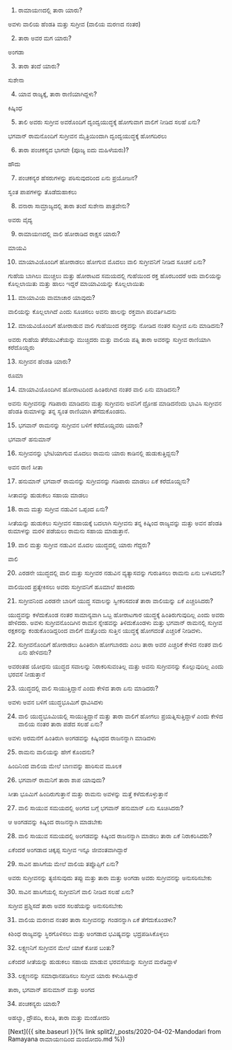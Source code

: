 1) ರಾಮಾಯಣದಲ್ಲಿ ತಾರಾ ಯಾರು?

ಅವಳು ವಾಲಿಯ ಹೆಂಡತಿ ಮತ್ತು ಸುಗ್ರೀವ (ವಾಲಿಯ ಮರಣದ ನಂತರ)

2) ತಾರಾ ಅವರ ಮಗ ಯಾರು?

ಅಂಗಡಾ

3) ತಾರಾ ತಂದೆ ಯಾರು?

ಸುಶೇನಾ

4) ಯಾವ ರಾಜ್ಯಕ್ಕೆ, ತಾರಾ ರಾಣಿಯಾಗಿದ್ದಳು?

ಕಿಷ್ಕಿಂಧ

5) ತಾಲಿ ಅವರು ಸುಗ್ರೀವ ಅವರೊಂದಿಗೆ ದ್ವಂದ್ವಯುದ್ಧಕ್ಕೆ ಹೋಗುವಾಗ ವಾಲಿಗೆ ನೀಡಿದ ಸಲಹೆ ಏನು?

ಭಗವಾನ್ ರಾಮನೊಂದಿಗೆ ಸುಗ್ರೀವನ ಮೈತ್ರಿಯಿಂದಾಗಿ ದ್ವಂದ್ವಯುದ್ಧಕ್ಕೆ ಹೋಗದಿರಲು

6) ತಾರಾ ಪಂಚಕನ್ಯದ ಭಾಗವೇ (ಪೂಜ್ಯ ಐದು ಮಹಿಳೆಯರು)?

ಹೌದು

7) ಪಂಚಕನ್ಯರ ಹೆಸರುಗಳನ್ನು ಪಠಿಸುವುದರಿಂದ ಏನು ಪ್ರಯೋಜನ?

ಸ್ವಂತ ಪಾಪಗಳನ್ನು ತೊಡೆದುಹಾಕಲು

8) ವನಾರಾ ಸಾಮ್ರಾಜ್ಯದಲ್ಲಿ ತಾರಾ ತಂದೆ ಸುಶೇನಾ ಪಾತ್ರವೇನು?

ಅವರು ವೈದ್ಯ

9) ರಾಮಾಯಣದಲ್ಲಿ ವಾಲಿ ಹೋರಾಡಿದ ರಾಕ್ಷಸ ಯಾರು?

ಮಾಯವಿ

10) ಮಾಯಾವಿಯೊಂದಿಗೆ ಹೋರಾಡಲು ಹೋಗುವ ಮೊದಲು ವಾಲಿ ಸುಗ್ರೀವನಿಗೆ ನೀಡಿದ ಸೂಚನೆ ಏನು?

ಗುಹೆಯ ಬಾಗಿಲು ಮುಚ್ಚಲು ಮತ್ತು ಹೋರಾಟದ ಸಮಯದಲ್ಲಿ ಗುಹೆಯಿಂದ ರಕ್ತ ಹೊರಬಂದರೆ ಅದು ವಾಲಿಯನ್ನು ಕೊಲ್ಲಲಾಯಿತು ಮತ್ತು ಹಾಲು ಇದ್ದರೆ ಮಾಯಾವಿಯನ್ನು ಕೊಲ್ಲಲಾಯಿತು

11) ಮಾಯಾವಿಯ ವಾಮಾಚಾರ ಯಾವುದು?

ವಾಲಿಯನ್ನು ಕೊಲ್ಲಲಾಗಿದೆ ಎಂದು ಸೂಚಿಸಲು ಅವನು ಹಾಲನ್ನು ರಕ್ತವಾಗಿ ಪರಿವರ್ತಿಸಿದನು

12) ಮಾಯವಿಯೊಂದಿಗೆ ಹೋರಾಡುವ ವಾಲಿ ಗುಹೆಯಿಂದ ರಕ್ತವನ್ನು ನೋಡಿದ ನಂತರ ಸುಗ್ರೀವ ಏನು ಮಾಡಿದನು?

ಅವರು ಗುಹೆಯ ತೆರೆಯುವಿಕೆಯನ್ನು ಮುಚ್ಚಿದರು ಮತ್ತು ವಾಲಿಯ ಪತ್ನಿ ತಾರಾ ಅವರನ್ನು ಸುಗ್ರೀವ ರಾಣಿಯಾಗಿ ಕರೆದೊಯ್ದರು


13) ಸುಗ್ರೀವನ ಹೆಂಡತಿ ಯಾರು?

ರೂಮಾ

14) ಮಾಯಾವಿಯೊಂದಿಗಿನ ಹೋರಾಟದಿಂದ ಹಿಂತಿರುಗಿದ ನಂತರ ವಾಲಿ ಏನು ಮಾಡಿದನು?

ಅವನು ಸುಗ್ರೀವನನ್ನು ಗಡಿಪಾರು ಮಾಡಿದನು ಮತ್ತು ಸುಗ್ರೀವನು ಅವನಿಗೆ ದ್ರೋಹ ಮಾಡಿದನೆಂದು ಭಾವಿಸಿ ಸುಗ್ರೀವನ ಹೆಂಡತಿ ರುಮಾಳನ್ನು ತನ್ನ ಸ್ವಂತ ರಾಣಿಯಾಗಿ ತೆಗೆದುಕೊಂಡನು.

15) ಭಗವಾನ್ ರಾಮನನ್ನು ಸುಗ್ರೀವನ ಬಳಿಗೆ ಕರೆದೊಯ್ದವರು ಯಾರು?

ಭಗವಾನ್ ಹನುಮಾನ್

16) ಸುಗ್ರೀವನನ್ನು ಭೇಟಿಯಾಗುವ ಮೊದಲು ರಾಮನು ಯಾರು ಕಾಡಿನಲ್ಲಿ ಹುಡುಕುತ್ತಿದ್ದನು?

ಅವನ ರಾಣಿ ಸೀತಾ

17) ಹನುಮಾನ್ ಭಗವಾನ್ ರಾಮನನ್ನು ಸುಗ್ರೀವನನ್ನು ಗಡಿಪಾರು ಮಾಡಲು ಏಕೆ ಕರೆದೊಯ್ದನು?

ಸೀತಾವನ್ನು ಹುಡುಕಲು ಸಹಾಯ ಮಾಡಲು

18) ರಾಮ ಮತ್ತು ಸುಗ್ರೀವ ನಡುವಿನ ಒಪ್ಪಂದ ಏನು?

ಸೀತೆಯನ್ನು ಹುಡುಕಲು ಸುಗ್ರೀವನ ಸಹಾಯಕ್ಕೆ ಬದಲಾಗಿ ಸುಗ್ರೀವನು ತನ್ನ ಕಿಷ್ಕಿಂದ ರಾಜ್ಯವನ್ನು ಮತ್ತು ಅವನ ಹೆಂಡತಿ ರುಮಾಳನ್ನು ಮರಳಿ ಪಡೆಯಲು ರಾಮನು ಸಹಾಯ ಮಾಡುತ್ತಾನೆ.

19) ವಾಲಿ ಮತ್ತು ಸುಗ್ರೀವ ನಡುವಿನ ಮೊದಲ ಯುದ್ಧದಲ್ಲಿ ಯಾರು ಗೆದ್ದರು?

ವಾಲಿ

20) ಎರಡನೇ ಯುದ್ಧದಲ್ಲಿ ವಾಲಿ ಮತ್ತು ಸುಗ್ರೀವರ ನಡುವಿನ ವ್ಯತ್ಯಾಸವನ್ನು ಗುರುತಿಸಲು ರಾಮನು ಏನು ಬಳಸಿದನು?

ವಾಲಿಯಿಂದ ಪ್ರತ್ಯೇಕಿಸಲು ಅವರು ಸುಗ್ರೀವನಿಗೆ ಹೂಮಾಲೆ ಹಾಕಿದರು

21) ಸುಗ್ರೀವನಿಂದ ಎರಡನೇ ಬಾರಿಗೆ ಯುದ್ಧ ಸವಾಲನ್ನು ಸ್ವೀಕರಿಸದಂತೆ ತಾರಾ ವಾಲಿಯನ್ನು ಏಕೆ ಎಚ್ಚರಿಸಿದರು?

ಯುದ್ಧವನ್ನು ಕಳೆದುಕೊಂಡ ನಂತರ ಸಾಮಾನ್ಯವಾಗಿ ಒಬ್ಬ ಹೋರಾಟಗಾರ ಯುದ್ಧಕ್ಕೆ ಹಿಂತಿರುಗುವುದಿಲ್ಲ ಎಂದು ಅವರು ಹೇಳಿದರು. ಅವಳು ಸುಗ್ರೀವನೊಂದಿಗಿನ ರಾಮನ ಸ್ನೇಹವನ್ನು ತಿಳಿದುಕೊಂಡಳು ಮತ್ತು ಭಗವಾನ್ ರಾಮನಲ್ಲಿ ಸುಗ್ರೀವ ರಕ್ಷಕನನ್ನು ಕಂಡುಕೊಂಡಿದ್ದರಿಂದ ವಾಲಿಗೆ ಮತ್ತೊಂದು ಸುತ್ತಿನ ಯುದ್ಧಕ್ಕೆ ಹೋಗದಂತೆ ಎಚ್ಚರಿಕೆ ನೀಡಿದಳು.

22) ಸುಗ್ರೀವನೊಂದಿಗೆ ಹೋರಾಡಲು ಹಿಂತಿರುಗಿ ಹೋಗಬಾರದು ಎಂಬ ತಾರಾ ಅವರ ಎಚ್ಚರಿಕೆ ಕೇಳಿದ ನಂತರ ವಾಲಿ ಏನು ಹೇಳಿದನು?

ಅವರಂತಹ ಯೋಧನು ಯುದ್ಧದ ಸವಾಲನ್ನು ನಿರಾಕರಿಸುವಂತಿಲ್ಲ ಮತ್ತು ಅವನು ಸುಗ್ರೀವನನ್ನು ಕೊಲ್ಲುವುದಿಲ್ಲ ಎಂದು ಭರವಸೆ ನೀಡುತ್ತಾನೆ

23) ಯುದ್ಧದಲ್ಲಿ ವಾಲಿ ಸಾಯುತ್ತಿದ್ದಾನೆ ಎಂದು ಕೇಳಿದ ತಾರಾ ಏನು ಮಾಡಿದರು?

ಅವಳು ಅವನ ಬಳಿಗೆ ಯುದ್ಧಭೂಮಿಗೆ ಧಾವಿಸಿದಳು

24) ವಾಲಿ ಯುದ್ಧಭೂಮಿಯಲ್ಲಿ ಸಾಯುತ್ತಿದ್ದಾನೆ ಮತ್ತು ತಾರಾ ವಾಲಿಗೆ ಹೋಗಲು ಪ್ರಯತ್ನಿಸುತ್ತಿದ್ದಾಳೆ ಎಂದು ಕೇಳಿದ ವಾಲಿಯ ನಂತರ ತಾರಾ ಪಡೆದ ಸಲಹೆ ಏನು?

ಅವಳು ಅರಮನೆಗೆ ಹಿಂತಿರುಗಿ ಅಂಗಡವನ್ನು ಕಿಷ್ಕಿಂಧದ ರಾಜನನ್ನಾಗಿ ಮಾಡಿದಳು

25) ರಾಮನು ವಾಲಿಯನ್ನು ಹೇಗೆ ಕೊಂದನು?

ಹಿಂದಿನಿಂದ ವಾಲಿಯ ಮೇಲೆ ಬಾಣವನ್ನು ಹಾರಿಸುವ ಮೂಲಕ

26) ಭಗವಾನ್ ರಾಮನಿಗೆ ತಾರಾ ಶಾಪ ಯಾವುದು?

ಸೀತಾ ಭೂಮಿಗೆ ಹಿಂದಿರುಗುತ್ತಾನೆ ಮತ್ತು ರಾಮನು ಅವಳನ್ನು ಮತ್ತೆ ಕಳೆದುಕೊಳ್ಳುತ್ತಾನೆ

27) ವಾಲಿ ಸಾಯುವ ಸಮಯದಲ್ಲಿ ಅಂಗದ ಬಗ್ಗೆ ಭಗವಾನ್ ಹನುಮಾನ್ ಏನು ಸೂಚಿಸಿದರು?

ಆ ಅಂಗಡವನ್ನು ಕಿಷ್ಕಿಂದ ರಾಜನನ್ನಾಗಿ ಮಾಡಬೇಕು

28) ವಾಲಿ ಸಾಯುವ ಸಮಯದಲ್ಲಿ ಅಂಗಡವನ್ನು ಕಿಷ್ಕಿಂದ ರಾಜನನ್ನಾಗಿ ಮಾಡಲು ತಾರಾ ಏಕೆ ನಿರಾಕರಿಸಿದರು?

ಏಕೆಂದರೆ ಅಂಗಡಾದ ಚಿಕ್ಕಪ್ಪ ಸುಗ್ರೀವ ಇನ್ನೂ ಜೀವಂತವಾಗಿದ್ದಾರೆ

29) ಸಾವಿನ ಹಾಸಿಗೆಯ ಮೇಲೆ ವಾಲಿಯ ತಪ್ಪೊಪ್ಪಿಗೆ ಏನು?

ಅವರು ಸುಗ್ರೀವನನ್ನು ತ್ಯಜಿಸುವುದು ತಪ್ಪು ಮತ್ತು ತಾರಾ ಮತ್ತು ಅಂಗಡಾ ಅವರು ಸುಗ್ರೀವನನ್ನು ಅನುಸರಿಸಬೇಕು

30) ಸಾವಿನ ಹಾಸಿಗೆಯಲ್ಲಿ ಸುಗ್ರೀವನಿಗೆ ವಾಲಿ ನೀಡಿದ ಸಲಹೆ ಏನು?

ಸುಗ್ರೀವ ಪ್ರಶ್ನಿಸದೆ ತಾರಾ ಅವರ ಸಲಹೆಯನ್ನು ಅನುಸರಿಸಬೇಕು

31) ವಾಲಿಯ ಮರಣದ ನಂತರ ತಾರಾ ಸುಗ್ರೀವನನ್ನು ಗಂಡನನ್ನಾಗಿ ಏಕೆ ತೆಗೆದುಕೊಂಡಳು?

ಕಿಶಿಂಧ ರಾಜ್ಯವನ್ನು ಸ್ಥಿರಗೊಳಿಸಲು ಮತ್ತು ಅಂಗಡಾದ ಭವಿಷ್ಯವನ್ನು ಭದ್ರಪಡಿಸಿಕೊಳ್ಳಲು

32) ಲಕ್ಷ್ಮಣನಿಗೆ ಸುಗ್ರೀವನ ಮೇಲೆ ಯಾಕೆ ಕೋಪ ಬಂತು?

ಏಕೆಂದರೆ ಸೀತೆಯನ್ನು ಹುಡುಕಲು ಸಹಾಯ ಮಾಡುವ ಭರವಸೆಯನ್ನು ಸುಗ್ರೀವ ಮರೆತಿದ್ದಾಳೆ

33) ಲಕ್ಷ್ಮಣನನ್ನು ಸಮಾಧಾನಪಡಿಸಲು ಸುಗ್ರೀವ ಯಾರು ಕಳುಹಿಸಿದ್ದಾರೆ

ತಾರಾ, ಭಗವಾನ್ ಹನುಮಾನ್ ಮತ್ತು ಅಂಗದ

34) ಪಂಚಕನ್ಯರು ಯಾರು?

ಅಹಲ್ಯಾ, ದ್ರೌಪದಿ, ಕುಂತಿ, ತಾರಾ ಮತ್ತು ಮಂಡೋದರಿ

[Next]({{ site.baseurl }}{% link  split2/_posts/2020-04-02-Mandodari from Ramayana ರಾಮಾಯಣದಿಂದ ಮಂದೋದರಿ.md %})
